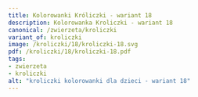 ```yaml
---
title: Kolorowanki Króliczki - wariant 18
description: Kolorowanka Kroliczki - wariant 18
canonical: /zwierzeta/kroliczki
variant_of: kroliczki
image: /kroliczki/18/kroliczki-18.svg
pdf: /kroliczki/18/kroliczki-18.pdf
tags:
- zwierzeta
- kroliczki
alt: "kroliczki kolorowanki dla dzieci - wariant 18"
---
```

